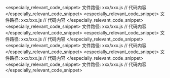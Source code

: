 <especially_relevant_code_snippet>
文件路径: xxx/xxx.js
// 代码内容
</especially_relevant_code_snippet>
<especially_relevant_code_snippet>
文件路径: xxx/xxx.js
// 代码内容
</especially_relevant_code_snippet>
<especially_relevant_code_snippet>
文件路径: xxx/xxx.js
// 代码内容
</especially_relevant_code_snippet>
<especially_relevant_code_snippet>
文件路径: xxx/xxx.js
// 代码内容
</especially_relevant_code_snippet>
<especially_relevant_code_snippet>
文件路径: xxx/xxx.js
// 代码内容
</especially_relevant_code_snippet>
<especially_relevant_code_snippet>
文件路径: xxx/xxx.js
// 代码内容
</especially_relevant_code_snippet>
<especially_relevant_code_snippet>
文件路径: xxx/xxx.js
// 代码内容
</especially_relevant_code_snippet>